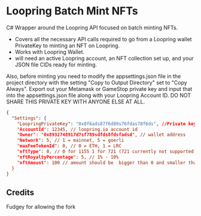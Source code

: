 # Loopring Batch Mint NFTs
C# Wrapper around the Loopring API focused on batch minting NFTs. 
- Covers all the necessary API calls required to go from a Loopring wallet PrivateKey to minting an NFT on Loopring.
- Works with Loopring Wallet.
- will need an active Loopring account, an NFT collection set up, and your JSON file CIDs ready for minting.

Also, before minting you need to modify the appsettings.json file in the project directory with the setting "Copy to Output Directory" set to "Copy Always". Export out your Metamask or GameStop private key and input that into the appsettings.json file along with your Loopring Account ID. DO NOT SHARE THIS PRIVATE KEY WITH ANYONE ELSE AT ALL.
```json
{
  "Settings": {
    "LoopringPrivateKey": "0x8f6ads87f6d89s76fdas78f6ds", //Private key from Loopring Wallet. DO NOT SHARE THIS PRIVATE KEY WITH ANYONE ELSE AT ALL."
    "AccountId": 12345, // loopring.io account id
    "Owner": "0x8932748917d7sf789sdfds8fdsfadsd", // wallet address
    "Network": 5, // 1 = mainnet, 5 = goerli
    "maxFeeTokenId": 0, // 0 = ETH, 1 = LRC
    "nftType": 0, // 0 for 1155 1 for 721 (721 currently not supported)
    "nftRoyaltyPercentage": 5, // 1% - 10%
    "nftAmount": 100 // amount should be  bigger than 0 and smaller than 100001
  }
}
```

## Credits
Fudgey for allowing the fork
